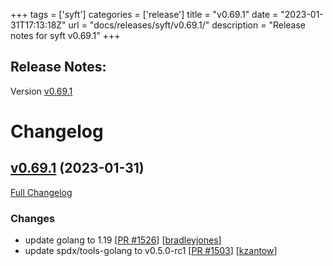 +++
tags = ['syft']
categories = ['release']
title = "v0.69.1"
date = "2023-01-31T17:13:18Z"
url = "docs/releases/syft/v0.69.1/"
description = "Release notes for syft v0.69.1"
+++

## Release Notes:
Version [v0.69.1](https://github.com/anchore/syft/releases/tag/v0.69.1)

# Changelog

## [v0.69.1](https://github.com/anchore/syft/tree/v0.69.1) (2023-01-31)

[Full Changelog](https://github.com/anchore/syft/compare/v0.69.0...v0.69.1)

### Changes

- update golang to 1.19 [[PR #1526](https://github.com/anchore/syft/pull/1526)] [[bradleyjones](https://github.com/bradleyjones)]
- update spdx/tools-golang to v0.5.0-rc1 [[PR #1503](https://github.com/anchore/syft/pull/1503)] [[kzantow](https://github.com/kzantow)]
